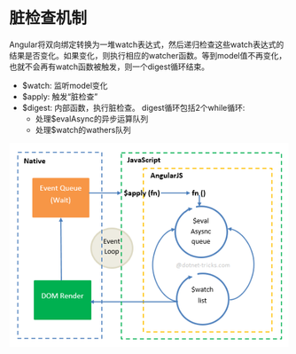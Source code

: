 # 脏检查机制

Angular将双向绑定转换为一堆watch表达式，然后递归检查这些watch表达式的结果是否变化。如果变化，则执行相应的watcher函数。等到model值不再变化，也就不会再有watch函数被触发，则一个digest循环结束。

* $watch: 监听model变化
* $apply: 触发“脏检查”
* $digest: 内部函数，执行脏检查。
   digest循环包括2个while循环: 
   * 处理$evalAsync的异步运算队列
   * 处理$watch的wathers队列

![](digest.png)
